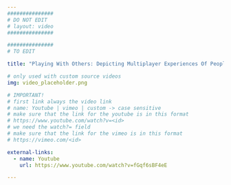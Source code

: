```yaml
---
###############
# DO NOT EDIT
# layout: video
###############

###############
# TO EDIT

title: "Playing With Others: Depicting Multiplayer Experiences Of People With Visual Impairments"

# only used with custom source videos
img: video_placeholder.png

# IMPORTANT!
# first link always the video link
# name: Youtube | vimeo | custom -> case sensitive
# make sure that the link for the youtube is in this format
# https://www.youtube.com/watch?v=<id>
# we need the watch?= field
# make sure that the link for the vimeo is in this format
# https://vimeo.com/<id>

external-links:
  - name: Youtube
    url: https://www.youtube.com/watch?v=fGqf6sBF4eE

---
```


